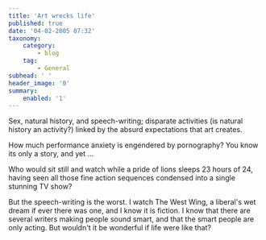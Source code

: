 ```yaml
---
title: 'Art wrecks life'
published: true
date: '04-02-2005 07:32'
taxonomy:
    category:
        - blog
    tag:
        - General
subhead: ' '
header_image: '0'
summary:
    enabled: '1'
---
```


 
Sex, natural history, and speech-writing; disparate activities (is natural history an activity?) linked by the absurd expectations that art creates.

How much performance anxiety is engendered by pornography? You know its only a story, and yet ...

Who would sit still and watch while a pride of lions sleeps 23 hours of 24, having seen all those fine action sequences condensed into a single stunning TV show?

But the speech-writing is the worst. I watch The West Wing, a liberal's wet dream if ever there was one, and I know it is fiction. I know that there are several writers making people sound smart, and that the smart people are only acting. But wouldn't it be wonderful if life were like that?